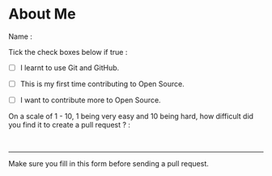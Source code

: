 <!-- ⚠️⚠️ Do Not Delete These Comments. ⚠️⚠️ -->
<!-- Please read these comments/instructions carefully and do accordingly  -->
<!-- Read our Code of Conduct: https://github.com/Open-Source-Community-VIT-AP/OpenSource101/blob/master/.github/CODE_OF_CONDUCT.md -->

# About Me

<!--- Fill in the details below before sending us a pull request -->

Name : 

<!--- To mark a checkbox, just add an x between the square brackets.
      Example : [ ] becomes [x] -->
      
Tick the check boxes below if true : 

- [ ] I learnt to use Git and GitHub.

- [ ] This is my first time contributing to Open Source.

- [ ] I want to contribute more to Open Source.

On a scale of 1 - 10, 1 being very easy and 10 being hard, how difficult did you find it to create a pull request ? : 

<br>

---

Make sure you fill in this form before sending a pull request.

<!-- Before submitting, click on the preview tab to check your work so far-->

